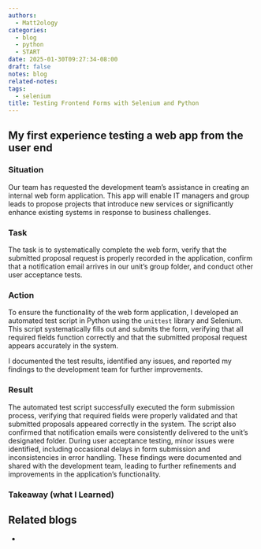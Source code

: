 ```yaml
---
authors:
  - Matt2ology
categories:
  - blog
  - python
  - START
date: 2025-01-30T09:27:34-08:00
draft: false
notes: blog
related-notes:
tags:
  - selenium
title: Testing Frontend Forms with Selenium and Python
---
```


## My first experience testing a web app from the user end

<!-- [Propose edits or changes on GitHub](link to GitHub repo of file) -->

### Situation

Our team has requested the development team’s assistance in creating an internal web
form application. This app will enable IT managers and group leads to propose projects that
introduce new services or significantly enhance existing systems in response to business
challenges.

### Task

The task is to systematically complete the web form, verify that the submitted proposal
request is properly recorded in the application, confirm that a notification email arrives in
our unit’s group folder, and conduct other user acceptance tests.

### Action

To ensure the functionality of the web form application, I developed an automated test
script in Python using the `unittest` library and Selenium. This script systematically fills out
and submits the form, verifying that all required fields function correctly and that the
submitted proposal request appears accurately in the system.

I documented the test results, identified any issues, and reported my
findings to the development team for further improvements.

### Result

The automated test script successfully executed the form submission process, verifying that
required fields were properly validated and that submitted proposals appeared correctly in
the system. The script also confirmed that notification emails were consistently delivered to
the unit’s designated folder. During user acceptance testing, minor issues were identified,
including occasional delays in form submission and inconsistencies in error handling. These
findings were documented and shared with the development team, leading to further
refinements and improvements in the application’s functionality.

### Takeaway (what I Learned)

## Related blogs


-
